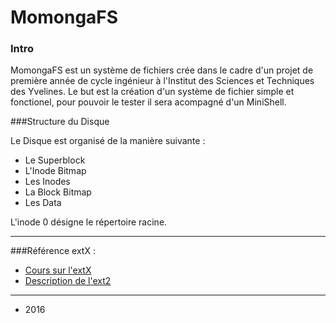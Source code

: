 MomongaFS
=========
### Intro

MomongaFS est un système de fichiers crée dans le cadre d'un projet de première année de cycle ingénieur à l'Institut des Sciences et Techniques des Yvelines.
Le but est la création d'un système de fichier simple et fonctionel, pour pouvoir le tester il sera acompagné d'un MiniShell.

###Structure du Disque

Le Disque est organisé de la manière suivante :

* Le Superblock
* L'Inode Bitmap
* Les Inodes
* La Block Bitmap
* Les Data

L'inode 0 désigne le répertoire racine.

---

###Référence
extX :
* [Cours sur l'extX](https://www.fbi.h-da.de/fileadmin/personal/h.baier/Lectures-winter-11/WS-11-Forensics/vorlesung_forensik_ws11-12_kap07-ext-handout.pdf)
* [Description de l'ext2](http://www.nongnu.org/ext2-doc/ext2.html)


---

- 2016 



